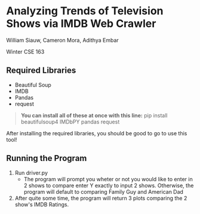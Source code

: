 # Analyzing Trends of Television Shows via IMDB Web Crawler
William Siauw, Cameron Mora, Adithya Embar

Winter CSE 163
## Required Libraries
- Beautiful Soup
- IMDB
- Pandas
- request

>**You can install all of these at once with this line:** pip install beautifulsoup4 IMDbPY pandas request

After installing the required libraries, you should be good to go to use this tool!

## Running the Program
1. Run driver.py
   - The program will prompt you wheter or not you would like to enter in 2 shows to compare enter Y exactly to input 2 shows. Otherwise, the program will default to comparing Family Guy and American Dad
2. After quite some time, the program will return 3 plots comparing the 2 show's IMDB Ratings.